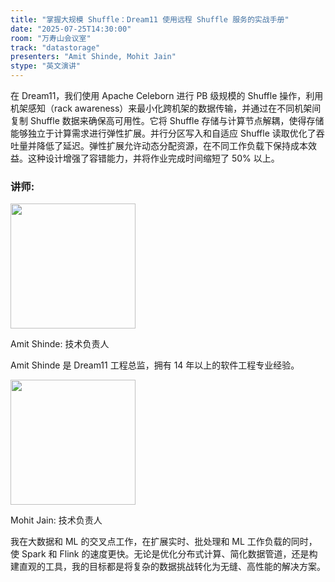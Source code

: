 ```yaml
---
title: "掌握大规模 Shuffle：Dream11 使用远程 Shuffle 服务的实战手册"
date: "2025-07-25T14:30:00"
room: "万寿山会议室"
track: "datastorage"
presenters: "Amit Shinde, Mohit Jain"
stype: "英文演讲"
---
```


在 Dream11，我们使用 Apache Celeborn 进行 PB 级规模的 Shuffle 操作，利用机架感知（rack awareness）来最小化跨机架的数据传输，并通过在不同机架间复制 Shuffle 数据来确保高可用性。它将 Shuffle 存储与计算节点解耦，使得存储能够独立于计算需求进行弹性扩展。并行分区写入和自适应 Shuffle 读取优化了吞吐量并降低了延迟。弹性扩展允许动态分配资源，在不同工作负载下保持成本效益。这种设计增强了容错能力，并将作业完成时间缩短了 50% 以上。
 
### 讲师:

<img src="https://sessionize.com/image/f103-400o400o2-UWzQTr6XwxL4WAQB6aPxgn.png" width="200" /><br/>

Amit Shinde: 技术负责人

Amit Shinde 是 Dream11 工程总监，拥有 14 年以上的软件工程专业经验。

<img src="https://sessionize.com/image/cb28-400o400o1-Utccibvy6GXbntEwxXRRRY.jpg" width="200" /><br/>

Mohit Jain: 技术负责人

我在大数据和 ML 的交叉点工作，在扩展实时、批处理和 ML 工作负载的同时，使 Spark 和 Flink 的速度更快。无论是优化分布式计算、简化数据管道，还是构建直观的工具，我的目标都是将复杂的数据挑战转化为无缝、高性能的解决方案。
